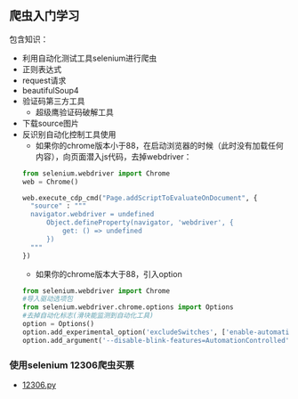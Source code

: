 ## 爬虫入门学习

包含知识：
- 利用自动化测试工具selenium进行爬虫
- 正则表达式
- request请求
- beautifulSoup4
- 验证码第三方工具
    * 超级鹰验证码破解工具
- 下载source图片
- 反识别自动化控制工具使用
    * 如果你的chrome版本小于88，在启动浏览器的时候（此时没有加载任何内容），向页面潜入js代码，去掉webdriver：
  ```python
  from selenium.webdriver import Chrome
  web = Chrome()
  
  web.execute_cdp_cmd("Page.addScriptToEvaluateOnDocument", {
    "source" : """
    navigator.webdriver = undefined
        Object.defineProperty(navigator, 'webdriver', {
            get: () => undefined
        })
    """
  })  
    ```
    * 如果你的chrome版本大于88，引入option
    ```python
  from selenium.webdriver import Chrome
  #导入驱动选项包
  from selenium.webdriver.chrome.options import Options
  #去掉自动化标志(滑块能监测到自动化工具)
  option = Options()
  option.add_experimental_option('excludeSwitches', ['enable-automation'])
  option.add_argument('--disable-blink-features=AutomationControlled')
    ```
  
### 使用selenium 12306爬虫买票
- [12306.py](https://github.com/caixiongjiang/py_reptile/blob/master/12306%E7%88%AC%E8%99%AB%E6%8A%A2%E7%A5%A8/12306.py)